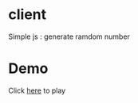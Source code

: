 # client
Simple js : generate ramdom number

# Demo
Click [here](https://sunlei2007.github.io/client.github.io/index.html) to play 